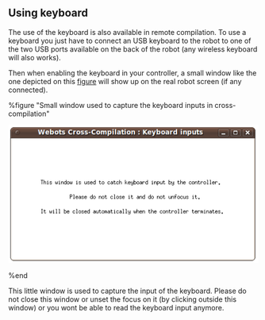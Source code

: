 ## Using keyboard

The use of the keyboard is also available in remote compilation. To use a
keyboard you just have to connect an USB keyboard to the robot to one of the two
USB ports available on the back of the robot (any wireless keyboard will also
works).

Then when enabling the keyboard in your controller, a small window like the one
depicted on this [figure](#small-window-used-to-capture-the-keyboard-inputs-in-cross-compilation)
will show up on the real robot screen (if any connected).

%figure "Small window used to capture the keyboard inputs in cross-compilation"

![keyboardWindow.png](images/keyboardWindow.png)

%end

This little window is used to capture the input of the keyboard. Please do not
close this window or unset the focus on it (by clicking outside this window) or
you wont be able to read the keyboard input anymore.
